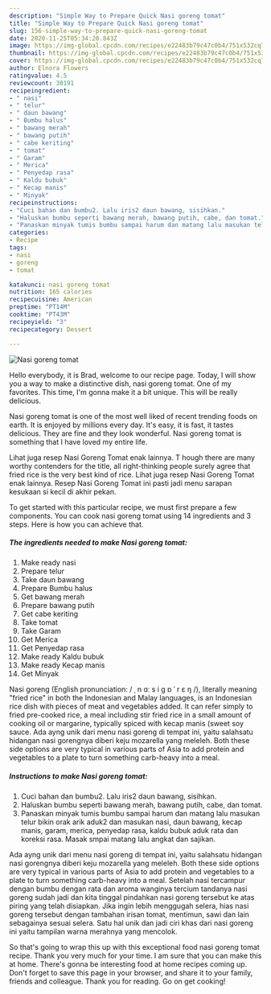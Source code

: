 ```yaml
---
description: "Simple Way to Prepare Quick Nasi goreng tomat"
title: "Simple Way to Prepare Quick Nasi goreng tomat"
slug: 156-simple-way-to-prepare-quick-nasi-goreng-tomat
date: 2020-11-25T05:34:20.843Z
image: https://img-global.cpcdn.com/recipes/e22483b79c47c0b4/751x532cq70/nasi-goreng-tomat-foto-resep-utama.jpg
thumbnail: https://img-global.cpcdn.com/recipes/e22483b79c47c0b4/751x532cq70/nasi-goreng-tomat-foto-resep-utama.jpg
cover: https://img-global.cpcdn.com/recipes/e22483b79c47c0b4/751x532cq70/nasi-goreng-tomat-foto-resep-utama.jpg
author: Elnora Flowers
ratingvalue: 4.5
reviewcount: 30191
recipeingredient:
- " nasi"
- " telur"
- " daun bawang"
- " Bumbu halus"
- " bawang merah"
- " bawang putih"
- " cabe keriting"
- " tomat"
- " Garam"
- " Merica"
- " Penyedap rasa"
- " Kaldu bubuk"
- " Kecap manis"
- " Minyak"
recipeinstructions:
- "Cuci bahan dan bumbu2. Lalu iris2 daun bawang, sisihkan."
- "Haluskan bumbu seperti bawang merah, bawang putih, cabe, dan tomat."
- "Panaskan minyak tumis bumbu sampai harum dan matang lalu masukan telur bikin orak arik aduk2 dan masukan nasi, daun bawang, kecap manis, garam, merica, penyedap rasa, kaldu bubuk aduk rata dan koreksi rasa. Masak smpai matang lalu angkat dan sajikan."
categories:
- Recipe
tags:
- nasi
- goreng
- tomat

katakunci: nasi goreng tomat 
nutrition: 165 calories
recipecuisine: American
preptime: "PT14M"
cooktime: "PT43M"
recipeyield: "3"
recipecategory: Dessert

---
```



![Nasi goreng tomat](https://img-global.cpcdn.com/recipes/e22483b79c47c0b4/751x532cq70/nasi-goreng-tomat-foto-resep-utama.jpg)

Hello everybody, it is Brad, welcome to our recipe page. Today, I will show you a way to make a distinctive dish, nasi goreng tomat. One of my favorites. This time, I'm gonna make it a bit unique. This will be really delicious.

Nasi goreng tomat is one of the most well liked of recent trending foods on earth. It is enjoyed by millions every day. It's easy, it is fast, it tastes delicious. They are fine and they look wonderful. Nasi goreng tomat is something that I have loved my entire life.

Lihat juga resep Nasi Goreng Tomat enak lainnya. T hough there are many worthy contenders for the title, all right-thinking people surely agree that fried rice is the very best kind of rice. Lihat juga resep Nasi Goreng Tomat enak lainnya. Resep Nasi Goreng Tomat ini pasti jadi menu sarapan kesukaan si kecil di akhir pekan.


To get started with this particular recipe, we must first prepare a few components. You can cook nasi goreng tomat using 14 ingredients and 3 steps. Here is how you can achieve that.

<!--inarticleads1-->

##### The ingredients needed to make Nasi goreng tomat:

1. Make ready  nasi
1. Prepare  telur
1. Take  daun bawang
1. Prepare  Bumbu halus
1. Get  bawang merah
1. Prepare  bawang putih
1. Get  cabe keriting
1. Take  tomat
1. Take  Garam
1. Get  Merica
1. Get  Penyedap rasa
1. Make ready  Kaldu bubuk
1. Make ready  Kecap manis
1. Get  Minyak


Nasi goreng (English pronunciation: / ˌ n ɑː s i ɡ ɒ ˈ r ɛ ŋ /), literally meaning &#34;fried rice&#34; in both the Indonesian and Malay languages, is an Indonesian rice dish with pieces of meat and vegetables added. It can refer simply to fried pre-cooked rice, a meal including stir fried rice in a small amount of cooking oil or margarine, typically spiced with kecap manis (sweet soy sauce. Ada ayng unik dari menu nasi goreng di tempat ini, yaitu salahsatu hidangan nasi gorengnya diberi keju mozarella yang meleleh. Both these side options are very typical in various parts of Asia to add protein and vegetables to a plate to turn something carb-heavy into a meal. 

<!--inarticleads2-->

##### Instructions to make Nasi goreng tomat:

1. Cuci bahan dan bumbu2. Lalu iris2 daun bawang, sisihkan.
1. Haluskan bumbu seperti bawang merah, bawang putih, cabe, dan tomat.
1. Panaskan minyak tumis bumbu sampai harum dan matang lalu masukan telur bikin orak arik aduk2 dan masukan nasi, daun bawang, kecap manis, garam, merica, penyedap rasa, kaldu bubuk aduk rata dan koreksi rasa. Masak smpai matang lalu angkat dan sajikan.


Ada ayng unik dari menu nasi goreng di tempat ini, yaitu salahsatu hidangan nasi gorengnya diberi keju mozarella yang meleleh. Both these side options are very typical in various parts of Asia to add protein and vegetables to a plate to turn something carb-heavy into a meal. Setelah nasi tercampur dengan bumbu dengan rata dan aroma wanginya tercium tandanya nasi goreng sudah jadi dan kita tinggal pindahkan nasi goreng tersebut ke atas piring yang telah disiapkan. Jika ingin lebih menggugah selera, hias nasi goreng tersebut dengan tambahan irisan tomat, mentimun, sawi dan lain sebagainya sesuai selera. Satu hal unik dan jadi ciri khas dari nasi goreng ini yaitu tampilan warna merahnya yang mencolok. 

So that's going to wrap this up with this exceptional food nasi goreng tomat recipe. Thank you very much for your time. I am sure that you can make this at home. There's gonna be interesting food at home recipes coming up. Don't forget to save this page in your browser, and share it to your family, friends and colleague. Thank you for reading. Go on get cooking!
